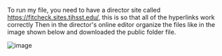 To run my file, you need to have a director site called https://fitcheck.sites.tjhsst.edu/, this is so that all of the hyperlinks work correctly 
Then in the director's online editor organize the files like in the image shown below and downloaded the public folder file. 

![image](https://github.com/SanjAnandArt/fitcheck.github.io/assets/116116572/ad4cae84-e6f9-419f-947f-13706fe6a710)
